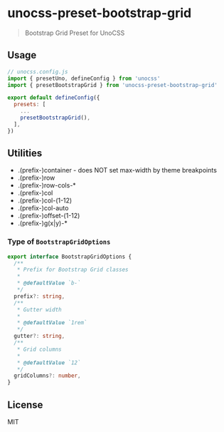 # unocss-preset-bootstrap-grid

> Bootstrap Grid Preset for UnoCSS
## Usage

```js
// unocss.config.js
import { presetUno, defineConfig } from 'unocss'
import { presetBootstrapGrid } from 'unocss-preset-bootstrap-grid'

export default defineConfig({
  presets: [
    ...
    presetBootstrapGrid(),
  ],
})
```

## Utilities

* .(prefix-)container - does NOT set max-width by theme breakpoints
* .(prefix-)row
* .(prefix-)row-cols-*
* .(prefix-)col
* .(prefix-)col-(1-12)
* .(prefix-)col-auto
* .(prefix-)offset-(1-12)
* .(prefix-)g(x|y)-*

### Type of `BootstrapGridOptions`

```ts
export interface BootstrapGridOptions {
  /**
   * Prefix for Bootstrap Grid classes
   *
   * @defaultValue `b-`
   */
  prefix?: string,
  /**
   * Gutter width
   *
   * @defaultValue `1rem`
   */
  gutter?: string,
  /**
   * Grid columns
   *
   * @defaultValue `12`
   */
  gridColumns?: number,
}
```

## License

MIT

